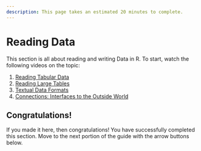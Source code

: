 ```yaml
---
description: This page takes an estimated 20 minutes to complete.
---
```


# Reading Data

This section is all about reading and writing Data in R. To start, watch the following videos on the topic:

1. [Reading Tabular Data](https://www.coursera.org/learn/r-programming/lecture/bQ5B9/reading-tabular-data)
2. [Reading Large Tables](https://www.coursera.org/learn/r-programming/lecture/IHss1/reading-large-tables)
3. [Textual Data Formats](https://www.coursera.org/learn/r-programming/lecture/qFvzp/textual-data-formats)
4. [Connections: Interfaces to the Outside World](https://www.coursera.org/learn/r-programming/lecture/pSHGL/connections-interfaces-to-the-outside-world)

## Congratulations!

If you made it here, then congratulations! You have successfully completed this section. Move to the next portion of the guide with the arrow buttons below.

